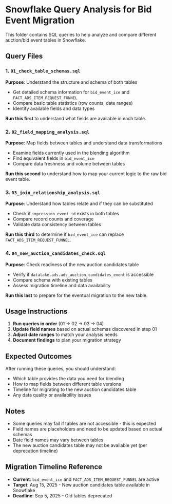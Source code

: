 # Snowflake Query Analysis for Bid Event Migration

This folder contains SQL queries to help analyze and compare different auction/bid event tables in Snowflake.

## Query Files

### 1. `01_check_table_schemas.sql`
**Purpose**: Understand the structure and schema of both tables
- Get detailed schema information for `bid_event_ice` and `FACT_ADS_ITEM_REQUEST_FUNNEL`
- Compare basic table statistics (row counts, date ranges)
- Identify available fields and data types

**Run this first** to understand what fields are available in each table.

### 2. `02_field_mapping_analysis.sql`  
**Purpose**: Map fields between tables and understand data transformations
- Examine fields currently used in the blending algorithm
- Find equivalent fields in `bid_event_ice`
- Compare data freshness and volume between tables

**Run this second** to understand how to map your current logic to the raw bid event table.

### 3. `03_join_relationship_analysis.sql`
**Purpose**: Understand how tables relate and if they can be substituted
- Check if `impression_event_id` exists in both tables
- Compare record counts and coverage
- Validate data consistency between tables

**Run this third** to determine if `bid_event_ice` can replace `FACT_ADS_ITEM_REQUEST_FUNNEL`.

### 4. `04_new_auction_candidates_check.sql`
**Purpose**: Check readiness of the new auction candidates table
- Verify if `datalake.ads.ads_auction_candidates_event` is accessible
- Compare schema with existing tables
- Assess migration timeline and data availability

**Run this last** to prepare for the eventual migration to the new table.

## Usage Instructions

1. **Run queries in order** (01 → 02 → 03 → 04)
2. **Update field names** based on actual schemas discovered in step 01
3. **Adjust date ranges** to match your analysis needs
4. **Document findings** to plan your migration strategy

## Expected Outcomes

After running these queries, you should understand:
- Which table provides the data you need for blending
- How to map fields between different table versions  
- Timeline for migrating to the new auction candidates table
- Any data quality or availability issues

## Notes

- Some queries may fail if tables are not accessible - this is expected
- Field names are placeholders and need to be updated based on actual schemas
- Date field names may vary between tables
- The new auction candidates table may not be available yet (per deprecation timeline)

## Migration Timeline Reference

- **Current**: `bid_event_ice` and `FACT_ADS_ITEM_REQUEST_FUNNEL` are active
- **Target**: Aug 15, 2025 - New auction candidates table available in Snowflake  
- **Deadline**: Sep 5, 2025 - Old tables deprecated
